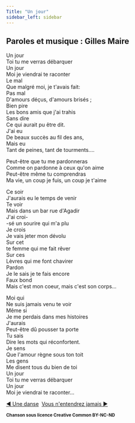 ```yaml
---
Title: "Un jour"
sidebar_left: sidebar
---
```


##  Paroles et musique : Gilles Maire
  
Un jour  
Toi tu me verras débarquer  
Un jour  
Moi je viendrai te raconter  
Le mal  
Que malgré moi, je t'avais fait:  
Pas mal  
D'amours déçus, d'amours brisés ;  
Bien pire  
Les bons amis que j'ai trahis  
Sans dire  
Ce qui aurait pu être dit.  
J'ai eu  
De beaux succès au fil des ans,  
Mais eu  
Tant de peines, tant de tourments....  
  
Peut-être que tu me pardonneras  
Comme on pardonne à ceux qu'on aime  
Peut-être même tu comprendras  
Ma vie, un coup je fuis, un coup je t'aime  
  
Ce soir  
J'aurais eu le temps de venir  
Te voir  
Mais dans un bar rue d'Agadir  
J'ai croi-  
-sé un sourire qui m'a plu  
Je crois  
Je vais jeter mon dévolu  
Sur cet  
te femme qui me fait rêver  
Sur ces  
Lèvres qui me font chavirer  
Pardon  
Je le sais je te fais encore  
Faux bond  
Mais c'est mon coeur, mais c'est son corps...  
  
Moi qui  
Ne suis jamais venu te voir  
Même si  
Je me perdais dans mes histoires  
J'aurais  
Peut-être dû pousser ta porte  
Tu sais  
Dire les mots qui réconfortent.  
Je sens  
Que l'amour règne sous ton toit  
Les gens  
Me disent tous du bien de toi  
Un jour  
Toi tu me verras débarquer  
Un jour  
Moi je viendrai te raconter...  
  
  
[ ◀ Une danse](../une_danse) ​ ​[Vous n'entendrez jamais ▶](../vous_n~entendrez_jamais)


<b><sub>Chanson sous licence Creative Common BY-NC-ND</sub></b>
  
  
  
